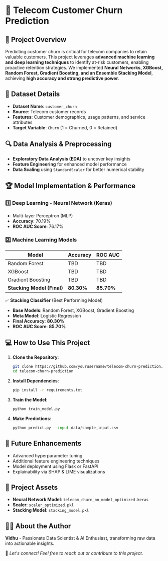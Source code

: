 # 🚀 Telecom Customer Churn Prediction

## 📌 Project Overview
Predicting customer churn is critical for telecom companies to retain valuable customers. This project leverages **advanced machine learning and deep learning techniques** to identify at-risk customers, enabling proactive retention strategies. We implemented **Neural Networks, XGBoost, Random Forest, Gradient Boosting, and an Ensemble Stacking Model**, achieving **high accuracy and strong predictive power**.

## 📂 Dataset Details
- **Dataset Name**: `customer_churn`
- **Source**: Telecom customer records
- **Features**: Customer demographics, usage patterns, and service attributes
- **Target Variable**: `Churn` (1 = Churned, 0 = Retained)

## 🔍 Data Analysis & Preprocessing
- **Exploratory Data Analysis (EDA)** to uncover key insights
- **Feature Engineering** for enhanced model performance
- **Data Scaling** using `StandardScaler` for better numerical stability

## 🏆 Model Implementation & Performance
### 1️⃣ Deep Learning - Neural Network (Keras)
- Multi-layer Perceptron (MLP)
- **Accuracy**: 70.19%
- **ROC AUC Score**: 76.17%

### 2️⃣ Machine Learning Models
| Model | Accuracy | ROC AUC |
|--------|------------|------------|
| Random Forest | TBD | TBD |
| XGBoost | TBD | TBD |
| Gradient Boosting | TBD | TBD |
| **Stacking Model (Final)** | **80.30%** | **85.70%** |

✅ **Stacking Classifier** (Best Performing Model)
- **Base Models**: Random Forest, XGBoost, Gradient Boosting
- **Meta Model**: Logistic Regression
- **Final Accuracy**: **80.30%**
- **ROC AUC Score**: **85.70%**

## 💻 How to Use This Project
1. **Clone the Repository**:
   ```bash
   git clone https://github.com/yourusername/telecom-churn-prediction.git
   cd telecom-churn-prediction
   ```
2. **Install Dependencies**:
   ```bash
   pip install -r requirements.txt
   ```
3. **Train the Model**:
   ```python
   python train_model.py
   ```
4. **Make Predictions**:
   ```python
   python predict.py --input data/sample_input.csv
   ```

## 🔮 Future Enhancements
- Advanced hyperparameter tuning
- Additional feature engineering techniques
- Model deployment using Flask or FastAPI
- Explainability via SHAP & LIME visualizations

## 📂 Project Assets
- **Neural Network Model**: `telecom_churn_nn_model_optimized.keras`
- **Scaler**: `scaler_optimized.pkl`
- **Stacking Model**: `stacking_model.pkl`

## 👨‍💻 About the Author
**Vidhu** - Passionate Data Scientist & AI Enthusiast, transforming raw data into actionable insights.

🚀 *Let's connect! Feel free to reach out or contribute to this project.*
